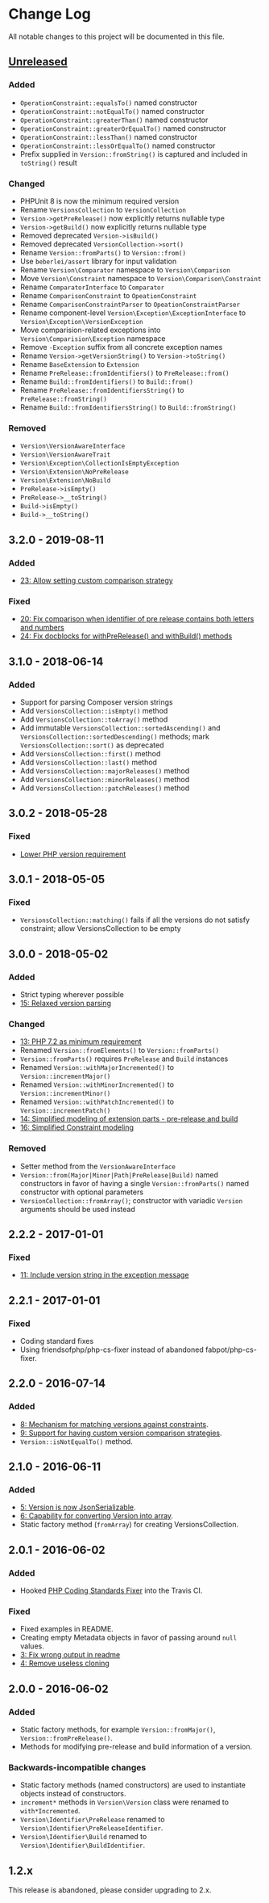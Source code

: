 # Change Log
All notable changes to this project will be documented in this file.

## [Unreleased][Unreleased]

### Added
- `OperationConstraint::equalsTo()` named constructor
- `OperationConstraint::notEqualTo()` named constructor
- `OperationConstraint::greaterThan()` named constructor
- `OperationConstraint::greaterOrEqualTo()` named constructor
- `OperationConstraint::lessThan()` named constructor
- `OperationConstraint::lessOrEqualTo()` named constructor
- Prefix supplied in `Version::fromString()` is captured and included in `toString()` result

### Changed
- PHPUnit 8 is now the minimum required version
- Rename `VersionsCollection` to `VersionCollection`
- `Version->getPreRelease()` now explicitly returns nullable type
- `Version->getBuild()` now explicitly returns nullable type
- Removed deprecated `Version->isBuild()`
- Removed deprecated `VersionCollection->sort()`
- Rename `Version::fromParts()` to `Version::from()`
- Use `beberlei/assert` library for input validation
- Rename `Version\Comparator` namespace to `Version\Comparison`
- Move `Version\Constraint` namespace to `Version\Comparison\Constraint`
- Rename `ComparatorInterface` to `Comparator`
- Rename `ComparisonConstraint` to `OpeationConstraint`
- Rename `ComparisonConstraintParser` to `OpeationConstraintParser`
- Rename component-level `Version\Exception\ExceptionInterface` to `Version\Exception\VersionException`
- Move comparision-related exceptions into `Version\Comparision\Exception` namespace
- Remove `-Exception` suffix from all concrete exception names
- Rename `Version->getVersionString()` to `Version->toString()`
- Rename `BaseExtension` to `Extension`
- Rename `PreRelease::fromIdentifiers()` to `PreRelease::from()`
- Rename `Build::fromIdentifiers()` to `Build::from()`
- Rename `PreRelease::fromIdentifiersString()` to `PreRelease::fromString()`
- Rename `Build::fromIdentifiersString()` to `Build::fromString()`

### Removed
- `Version\VersionAwareInterface`
- `Version\VersionAwareTrait`
- `Version\Exception\CollectionIsEmptyException`
- `Version\Extension\NoPreRelease`
- `Version\Extension\NoBuild`
- `PreRelease->isEmpty()`
- `PreRelease->__toString()`
- `Build->isEmpty()`
- `Build->__toString()`

## 3.2.0 - 2019-08-11
### Added
- [23: Allow setting custom comparison strategy](https://github.com/nikolaposa/version/pull/23)

### Fixed
- [20: Fix comparison when identifier of pre release contains both letters and numbers](https://github.com/nikolaposa/version/pull/20)
- [24: Fix docblocks for withPreRelease() and withBuild() methods](https://github.com/nikolaposa/version/pull/24)

## 3.1.0 - 2018-06-14
### Added
- Support for parsing Composer version strings
- Add `VersionsCollection::isEmpty()` method
- Add `VersionsCollection::toArray()` method
- Add immutable `VersionsCollection::sortedAscending()` and `VersionsCollection::sortedDescending()` methods; mark `VersionsCollection::sort()` as deprecated
- Add `VersionsCollection::first()` method
- Add `VersionsCollection::last()` method
- Add `VersionsCollection::majorReleases()` method
- Add `VersionsCollection::minorReleases()` method
- Add `VersionsCollection::patchReleases()` method

## 3.0.2 - 2018-05-28
### Fixed
- [Lower PHP version requirement](https://github.com/nikolaposa/version/issues/19)

## 3.0.1 - 2018-05-05
### Fixed
- `VersionsCollection::matching()` fails if all the versions do not satisfy constraint; allow VersionsCollection to be empty

## 3.0.0 - 2018-05-02
### Added
- Strict typing wherever possible
- [15: Relaxed version parsing](https://github.com/nikolaposa/version/pull/15)

### Changed
- [13: PHP 7.2 as minimum requirement](https://github.com/nikolaposa/version/pull/13)
- Renamed `Version::fromElements()` to `Version::fromParts()`
- `Version::fromParts()` requires `PreRelease` and `Build` instances
- Renamed `Version::withMajorIncremented()` to `Version::incrementMajor()`
- Renamed `Version::withMinorIncremented()` to `Version::incrementMinor()`
- Renamed `Version::withPatchIncremented()` to `Version::incrementPatch()`
- [14: Simplified modeling of extension parts - pre-release and build](https://github.com/nikolaposa/version/pull/14)
- [16: Simplified Constraint modeling](https://github.com/nikolaposa/version/pull/16)

### Removed
- Setter method from the `VersionAwareInterface`
- `Version::from(Major|Minor|Path|PreRelease|Build)` named constructors in favor of having a single `Version::fromParts()` named constructor with optional parameters
- `VersionCollection::fromArray()`; constructor with variadic `Version` arguments should be used instead

## 2.2.2 - 2017-01-01
### Fixed
- [11: Include version string in the exception message](https://github.com/nikolaposa/version/pull/11)

## 2.2.1 - 2017-01-01
### Fixed
- Coding standard fixes
- Using friendsofphp/php-cs-fixer instead of abandoned fabpot/php-cs-fixer.

## 2.2.0 - 2016-07-14
### Added
- [8: Mechanism for matching versions against constraints](https://github.com/nikolaposa/version/pull/8).
- [9: Support for having custom version comparison strategies](https://github.com/nikolaposa/version/pull/9).
- `Version::isNotEqualTo()` method.

## 2.1.0 - 2016-06-11
### Added
- [5: Version is now JsonSerializable](https://github.com/nikolaposa/version/pull/5).
- [6: Capability for converting Version into array](https://github.com/nikolaposa/version/pull/6).
- Static factory method (`fromArray`) for creating VersionsCollection.

## 2.0.1 - 2016-06-02
### Added
- Hooked [PHP Coding Standards Fixer](http://cs.sensiolabs.org/) into the Travis CI.

### Fixed
- Fixed examples in README.
- Creating empty Metadata objects in favor of passing around `null` values.
- [3: Fix wrong output in readme](https://github.com/nikolaposa/version/pull/3)
- [4: Remove useless cloning](https://github.com/nikolaposa/version/pull/4)

## 2.0.0 - 2016-06-02
### Added
- Static factory methods, for example `Version::fromMajor()`, `Version::fromPreRelease()`.
- Methods for modifying pre-release and build information of a version.

### Backwards-incompatible changes
- Static factory methods (named constructors) are used to instantiate objects instead of constructors.
- `increment*` methods in `Version\Version` class were renamed to `with*Incremented`.
- `Version\Identifier\PreRelease` renamed to `Version\Identifier\PreReleaseIdentifier`.
- `Version\Identifier\Build` renamed to `Version\Identifier\BuildIdentifier`.

## 1.2.x
This release is abandoned, please consider upgrading to 2.x.


[Unreleased]: https://github.com/nikolaposa/version/compare/3.2.0...HEAD
